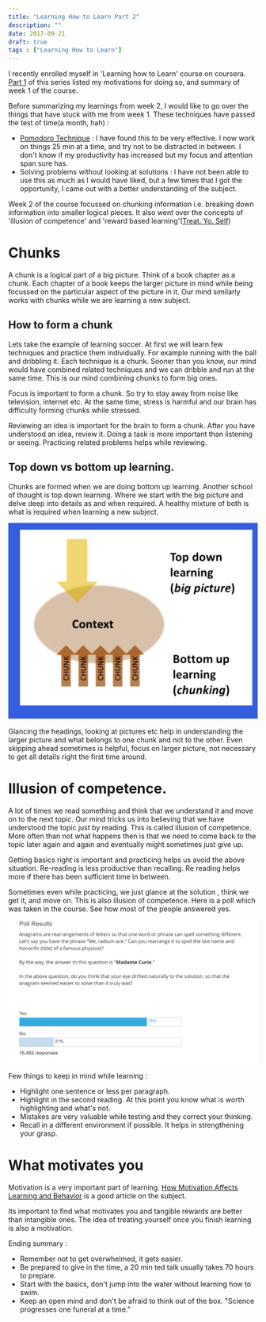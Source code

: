 ```yaml
---
title: "Learning How to Learn Part 2"
description: ""
date: 2017-09-21
draft: true
tags : ["Learning How to Learn"]
---
```


I recently enrolled myself in 'Learning how to Learn' course on coursera. [Part 1](../learning-how-to-learn-1) of this series listed my motivations for doing so, and summary of week 1 of the course.

Before summarizing my learnings from week 2, I would like to go over the things that have stuck with me from week 1. These techniques have passed the test of time(a month, hah) :

* [Pomodoro Technique][1] :  I have found this to be very effective. I now work on things 25 min at a time, and try not to be distracted in between. I don't know if my productivity has increased but my focus and attention span sure has. 
* Solving problems without looking at solutions : I have not been able to use this as much as I would have liked, but a few times that I got the opportunity, I came out with a better understanding of the subject.

Week 2 of the course focussed on chunking information i.e. breaking down information into smaller logical pieces. It also went over the concepts of 'illusion of competence' and 'reward based learning'([Treat. Yo. Self][2])

# Chunks

A chunk is a logical part of a big picture. Think of a book chapter as a chunk. Each chapter of a book keeps the larger picture in mind while being focussed on the particular aspect of the picture in it. Our mind similarly works with chunks while we are learning a new subject. 

## How to form a chunk

Lets take the example of learning soccer. At first we will learn few techniques and practice them individually. For example running with the ball and dribbling it. Each technique is a chunk. Sooner than you know, our mind would have combined related techniques and we can dribble and run at the same time. This is our mind combining chunks to form big ones. 

Focus is important to form a chunk. So try to stay away from noise like television, internet etc. At the same time, stress is harmful and our brain has difficulty forming chunks while stressed.   

Reviewing an idea is important for the brain to form a chunk. After you have understood an idea, review it. Doing a task is more important than listening or seeing. Practicing related problems helps while reviewing. 

## Top down vs bottom up learning. 

Chunks are formed when we are doing bottom up learning. Another school of thought is top down learning. Where we start with the big picture and delve deep into details as and when required. A healthy mixture of both is what is required when learning a new subject. 

![](2017-10-14-17-06-54.png)

Glancing the headings, looking at pictures etc help in understanding the larger picture and what belongs to one chunk and not to the other. Even skipping ahead sometimes is helpful, focus on larger picture, not necessary to get all details right the first time around.

# Illusion of competence.

A lot of times we read something and think that we understand it and move on to the next topic. Our mind tricks us into believing that we have understood the topic just by reading. This is called illusion of competence. More often than not what happens then is that we need to come back to the topic later again and again and eventually might sometimes just give up.  

Getting basics right is important and practicing helps us avoid the above situation. Re-reading is less productive than recalling. Re reading helps more if there has been sufficient time in between. 

Sometimes even while practicing, we just glance at the solution , think we get it, and move on. This is also illusion of competence. Here is a poll which was taken in the course. See how most of the people answered yes. 

![](2017-10-14-17-18-30.png)

Few things to keep in mind while learning :

* Highlight one sentence or less per paragraph.
* Highlight in the second reading. At this point you know what is worth highlighting and what's not. 
* Mistakes are very valuable while testing and they correct your thinking. 
* Recall in a different environment if possible. It helps in strengthening your grasp.

# What motivates you

Motivation is a very important part of learning. [How Motivation Affects Learning and Behavior](https://www.education.com/reference/article/motivation-affects-learning-behavior/) is a good article on the subject. 

Its important to find what motivates you and tangible rewards are better than intangible ones.  The idea of treating yourself once you finish learning is also a motivation. 


Ending summary : 

* Remember not to get overwhelmed, it gets easier. 
* Be prepared to give in the time, a 20 min ted talk usually takes 70 hours to prepare.
* Start with the basics, don't jump into the water without learning how to swim. 
* Keep an open mind and don't be afraid to think out of the box. "Science progresses one funeral at a time."
 









[1]:https://en.wikipedia.org/wiki/Pomodoro_Technique
[2]:https://www.youtube.com/watch?v=ZsABTmT1_M0